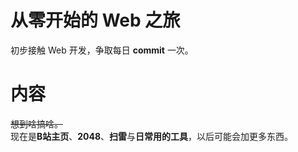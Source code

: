 # 从零开始的 Web 之旅
初步接触 Web 开发，争取每日 **commit** 一次。
# 内容
~~想到啥搞啥。~~  
现在是**B站主页**、**2048**、**扫雷**与**日常用的工具**，以后可能会加更多东西。